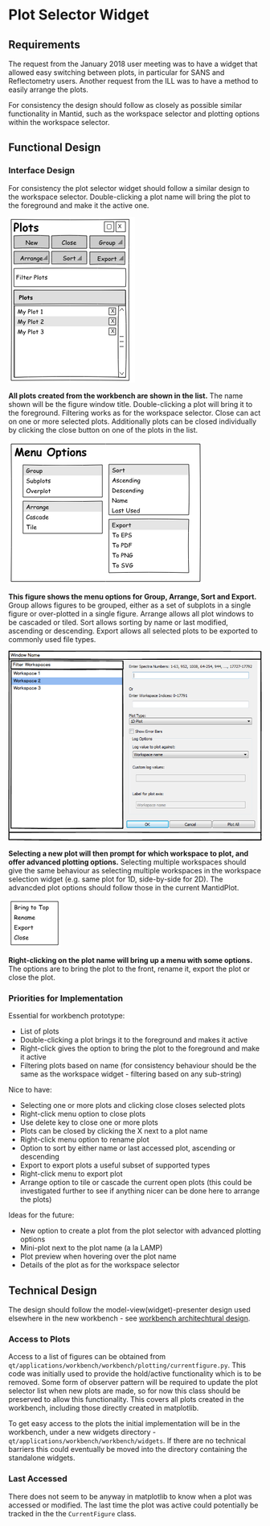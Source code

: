 # Plot Selector Widget

## Requirements

The request from the January 2018 user meeting was to have a widget that allowed easy switching between plots, in particular for SANS and Reflectometry users. Another request from the ILL was to have a method to easily arrange the plots.

For consistency the design should follow as closely as possible similar functionality in Mantid, such as the workspace selector and plotting options within the workspace selector.

## Functional Design

### Interface Design

For consistency the plot selector widget should follow a similar design to the workspace selector. Double-clicking a plot name will bring the plot to the foreground and make it the active one.

![Plot Selector Widget](plot_selector.png)

**All plots created from the workbench are shown in the list.** The name shown will be the figure window title. Double-clicking a plot will bring it to the foreground. Filtering works as for the workspace selector. Close can act on one or more selected plots. Additionally plots can be closed individually by clicking the close button on one of the plots in the list.

![Menu Options](menu_options.png)

**This figure shows the menu options for Group, Arrange, Sort and Export.** Group allows figures to be grouped, either as a set of subplots in a single figure or over-plotted in a single figure. Arrange allows all plot windows to be cascaded or tiled. Sort allows sorting by name or last modified, ascending or descending. Export allows all selected plots to be exported to commonly used file types.

![New Plot Selection](new_plot.png)

**Selecting a new plot will then prompt for which workspace to plot, and offer advanced plotting options.** Selecting multiple workspaces should give the same behaviour as selecting multiple workspaces in the workspace selection widget (e.g. same plot for 1D, side-by-side for 2D). The advancded plot options should follow those in the current MantidPlot.

![Right-Click Menu](rightclick_menu.png)

**Right-clicking on the plot name will bring up a menu with some options.** The options are to bring the plot to the front, rename it, export the plot or close the plot.

### Priorities for Implementation

Essential for workbench prototype:

* List of plots
* Double-clicking a plot brings it to the foreground and makes it active
* Right-click gives the option to bring the plot to the foreground and make it active
* Filtering plots based on name (for consistency behaviour should be the same as the workspace widget - filtering based on any sub-string)

Nice to have:

* Selecting one or more plots and clicking close closes selected plots
* Right-click menu option to close plots
* Use delete key to close one or more plots
* Plots can be closed by clicking the X next to a plot name
* Right-click menu option to rename plot
* Option to sort by either name or last accessed plot, ascending or descending
* Export to export plots a useful subset of supported types
* Right-click menu to export plot
* Arrange option to tile or cascade the current open plots (this could be investigated further to see if anything nicer can be done here to arrange the plots)

Ideas for the future:

* New option to create a plot from the plot selector with advanced plotting options
* Mini-plot next to the plot name (a la LAMP)
* Plot preview when hovering over the plot name
* Details of the plot as for the workspace selector

## Technical Design

The design should follow the model-view(widget)-presenter design used elsewhere in the new workbench - see [workbench architechtural design](../design-arch.md).

### Access to Plots

Access to a list of figures can be obtained from `qt/applications/workbench/workbench/plotting/currentfigure.py`. This code was initially used to provide the hold/active functionality which is to be removed. Some form of observer pattern will be required to update the plot selector list when new plots are made, so for now this class should be preserved to allow this functionality. This covers all plots created in the workbench, including those directly created in matplotlib.

To get easy access to the plots the initial implementation will be in the workbench, under a new widgets directory - `qt/applications/workbench/workbench/widgets`. If there are no technical barriers this could eventually be moved into the directory containing the standalone widgets.

### Last Accessed

There does not seem to be anyway in matplotlib to know when a plot was accessed or modified. The last time the plot was active could potentially be tracked in the the `CurrentFigure` class.


